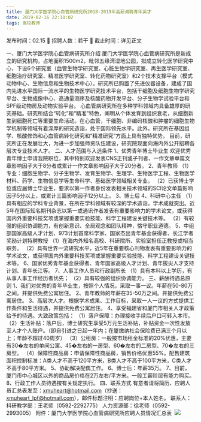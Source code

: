 ```yaml
---
title: 厦门大学医学院心血管病研究所2018-2019年高薪诚聘青年英才
date: 2019-02-16 22:10:02
tags: 高校教师
---
```

发布时间：02.15   🌟   招聘人数：若干   🌈   截止时间：详见正文
<!-- more -->
一、厦门大学医学院心血管病研究所介绍
厦门大学医学院心血管病研究所是新成立的研究机构，占地面积1500m2，毗邻五缘湾湿地公园，拟成立转化医学研究中心，下设6个研究室（血管生物学研究室、心脏生物学研究室、再生医学研究室、细胞治疗研究室、精准医学研究室、转化药物研究室）和2个技术支撑平台（模式动物中心、生物信息和生物技术中心）。研究所已购置了先进仪器设备，建成了国内先进水平国际一流水平的生物医学研究技术平台，包括干细胞及细胞生物学研究平台、生物成像中心、高通量测序及核酸药物开发平台、分子生物学试验平台和SPF级动物房及动物实验平台。
心血管病研究所在多种学科领域内具备雄厚的研究基础。研究所结合“转化”和“精准”特色，阐明从个体发育到组织衰老，从细胞新生到细胞死亡等重要生命活动。在心血管，干细胞、非编码核酸和肿瘤的细胞生物学机制等领域有着深厚的研究造诣，处于国际领先水平。此外，研究所在基因组学、核酸修饰和心血管病转化研究和“精准研究”方面上具有独特优势。
目前，研究所正在发展壮大，为进一步加强师资队伍建设，研究院现面向海内外公开招聘各层次专业技术人才。
二、人才范围与入选条件
1、优秀青年博士毕业生
欢迎优秀青年博士申请我院职位，其中特别欢迎发表CNS正刊或子刊者、一作文章单篇文章影响因子大于8分者或累计一作文章影响因子大于20分者。
2、青年教师
（1）专业：细胞生物学、分子生物学、发育生物学、生理学、生物医学工程、生物医学材料、药学、生物信息学等生命科学、基础医学领域相关专业。
（2）已获博士学位或应届博士毕业生，要求以第一作者身份发表相关技术领域的SCI论文单篇影响因子5分以上，或累计三篇影响因子12分以上。
3、博士后
4、科研中心主任
（1）具有相应的学科专业背景，在所在学科领域有较深的学术造诣，学术成就突出。近5年在国际知名期刊杂志以第一或通讯作者发表有重要影响力的学术论文，或获得国内外重要科技奖项或掌握重要实验技能、科学工程建设关键技术等。
（2）有较强的组织协调能力，有创新意识、全局观念和团队精神，恪守职业道德。
5、中组部国家高级人才计划、973计划首席科学家、国家杰出青年基金获得者、长江学者奖励计划特聘教授
（1）在海内外知名高校、科研院所、实验室担任正教授或相当职务。
（2）具有世界一流研究水平，近5年在重要核心刊物发表有重要影响力的学术论文，或获得国内外重要科技奖项或掌握重要实验技能、科学工程建设关键技术等。
6、国家优秀青年基金获得者、青年国家高级人才计划、青年拔尖人才支持计划、青年长江等。
7、人事工作人员和行政副所长
（1）具有本科以上学历，有从事人事工作经历者优先；
（2）具有较强的组织协调能力。
三、薪酬待遇总原则
1、我们对优秀的青年毕业生，按照个人情况，采取一事一议。年薪在50-80万之间。并提供免费公寓居住。
2、青年教师的年薪在35-50万之间。并提供免费公寓居住。
3、高层次人才。根据学术成果、工作目标，采取一人一议的方式提供工作条件和生活待遇，并提供免费公寓居住。
4、享受福建省和厦门市相关人才政策给予的待遇。大致政策包括：
（1）落户保障：办理接收手续后户口可转入本市。
（2）生活补贴：落户后，博士研究生享受5万元生活补贴，补贴资金一次性发放至人才个人账户。（即自引进之日起一年内；在厦缴纳社会保险费已满三个月以上；年龄不超过40周岁）
（3）公租房：一般按市场租金标准的20%优惠，主要有30�左右的单间公寓、45�左右的一房型、60�左右的二房型、70�左右的三房型。
（4）保障性商品房：申请保障性商品房，销售价格优惠55%。配售建筑面积控制标准：A类人才不高于120平方米，B类人才不高于100平方米，C类人才不高于80平方米。
5、协助解决配偶工作。
6、博士后：年薪35万。
7、目前，厦门市中心城区以外的商品房价格在2万左右/平方米。一般工薪阶层有能力购买。
8、行政工作人员待遇按有关规定执行。
四、联系方式
有意者请将简历、应聘人员汇总表发至：xmuheart@hotmail.com（抄送：xmuheart_lpf@hotmail.com），邮件标题注明：应聘岗位+本人姓名。
联系人：科研教学部：王老师（0592-2292775）
人力资源部：徐老师（0592-2993005）
附件：厦门大学医学院心血管病研究所应聘人员情况汇总表
 ![](https://cdn.weiweiblog.cn/20181015134814.png)
